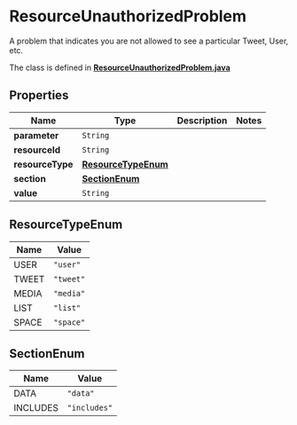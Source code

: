 

# ResourceUnauthorizedProblem

A problem that indicates you are not allowed to see a particular Tweet, User, etc.

The class is defined in **[ResourceUnauthorizedProblem.java](../../src/main/java/example/micronaut/model/ResourceUnauthorizedProblem.java)**

## Properties

Name | Type | Description | Notes
------------ | ------------- | ------------- | -------------
**parameter** | `String` |  | 
**resourceId** | `String` |  | 
**resourceType** | [**ResourceTypeEnum**](#ResourceTypeEnum) |  | 
**section** | [**SectionEnum**](#SectionEnum) |  | 
**value** | `String` |  | 



## ResourceTypeEnum

Name | Value
---- | -----
USER | `"user"`
TWEET | `"tweet"`
MEDIA | `"media"`
LIST | `"list"`
SPACE | `"space"`

## SectionEnum

Name | Value
---- | -----
DATA | `"data"`
INCLUDES | `"includes"`



